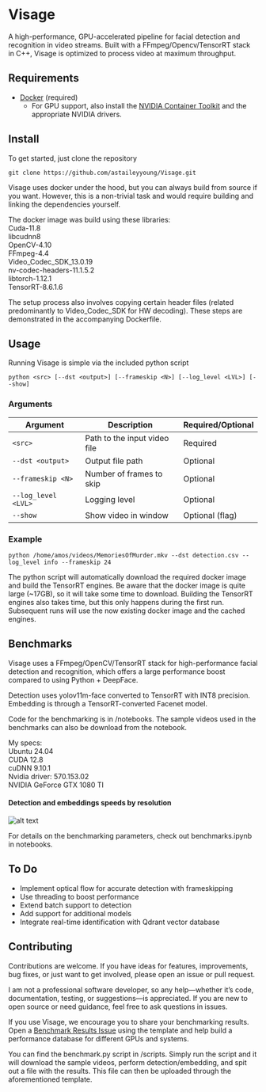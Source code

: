 # Visage
A high-performance, GPU-accelerated pipeline for facial detection and recognition in video streams. Built with a FFmpeg/Opencv/TensorRT stack in C++, Visage is optimized to process video at maximum throughput.


## Requirements
- [Docker](https://docs.docker.com/get-docker/) (required)
    - For GPU support, also install the [NVIDIA Container Toolkit](https://docs.nvidia.com/datacenter/cloud-native/container-toolkit/latest/install-guide.html) and the appropriate NVIDIA drivers.


## Install
To get started, just clone the repository
```
git clone https://github.com/astaileyyoung/Visage.git
```

Visage uses docker under the hood, but you can always build from source if you want. However, this is a non-trivial task and would require building and linking the dependencies yourself.

The docker image was build using these libraries:  
Cuda-11.8  
libcudnn8  
OpenCV-4.10     
FFmpeg-4.4  
Video_Codec_SDK_13.0.19  
nv-codec-headers-11.1.5.2  
libtorch-1.12.1  
TensorRT-8.6.1.6  

The setup process also involves copying certain header files (related predominantly to Video_Codec_SDK for HW decoding).
These steps are demonstrated in the accompanying 
Dockerfile.

## Usage
Running Visage is simple via the included python script
```
python <src> [--dst <output>] [--frameskip <N>] [--log_level <LVL>] [--show]
```

### Arguments
| Argument            | Description                                 | Required/Optional |
|---------------------|---------------------------------------------|-------------------|
| `<src>`             | Path to the input video file                | Required          |
| `--dst <output>`    | Output file path                            | Optional          |
| `--frameskip <N>`   | Number of frames to skip                    | Optional          |
| `--log_level <LVL>` | Logging level                               | Optional          |
| `--show`            | Show video in window                        | Optional (flag)   |

### Example
```
python /home/amos/videos/MemoriesOfMurder.mkv --dst detection.csv --log_level info --frameskip 24
```

The python script will automatically download the required docker image and build the TensorRT engines. Be aware that the docker image is quite large (~17GB), so it will take some time to download. Building the TensorRT engines also takes time, but this only happens during the first run. Subsequent runs will use the now existing docker image and the cached engines. 


## Benchmarks
Visage uses a FFmpeg/OpenCV/TensorRT stack for high-performance facial detection and recognition, which offers a large performance boost compared to using Python + DeepFace. 

Detection uses yolov11m-face converted to TensorRT with INT8 precision. Embedding is through a TensorRT-converted Facenet model. 

Code for the benchmarking is in /notebooks. The sample videos used in the benchmarks can also be download from the notebook.

My specs:  
Ubuntu 24.04  
CUDA 12.8  
cuDNN 9.10.1  
Nvidia driver: 570.153.02  
NVIDIA GeForce GTX 1080 TI

#### Detection and embeddings speeds by resolution 

![alt text](docs/images/benchmarks.svg)

For details on the benchmarking parameters, check out benchmarks.ipynb in notebooks.


## To Do
- Implement optical flow for accurate detection with frameskipping  
- Use threading to boost performance
- Extend batch support to detection
- Add support for additional models
- Integrate real-time identification with Qdrant vector database


## Contributing
Contributions are welcome. If you have ideas for features, improvements, bug fixes, or just want to get involved, please open an issue or pull request.

I am not a professional software developer, so any help—whether it’s code, documentation, testing, or suggestions—is appreciated. If you are new to open source or need guidance, feel free to ask questions in issues.

If you use Visage, we encourage you to share your benchmarking results.
Open a [Benchmark Results Issue](https://github.com/astaileyyoung/Visage/issues/new?template=benchmark-results.yml) using the template and help build a performance database for different GPUs and systems.

You can find the benchmark.py script in /scripts. Simply run the script and it will download the sample videos, perform detection/embedding, and spit out a file with the results. This file can then be uploaded through the aforementioned template.



